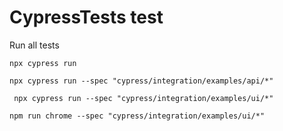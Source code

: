 # CypressTests test

Run all tests

```
npx cypress run 
```
```
npx cypress run --spec "cypress/integration/examples/api/*"
```
```
 npx cypress run --spec "cypress/integration/examples/ui/*" 
```
```
npm run chrome --spec "cypress/integration/examples/ui/*" 
```
